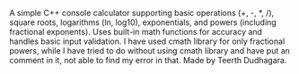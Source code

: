 A simple C++ console calculator supporting basic operations (+, -, *, /), square roots, logarithms (ln, log10), exponentials, and powers (including fractional exponents). Uses built-in math functions for accuracy and handles basic input validation.
I have used cmath library for only fractional powers, while I have tried to do without using cmath library and have put an comment in it, not able to find my error in that.
Made by Teerth Dudhagara.
